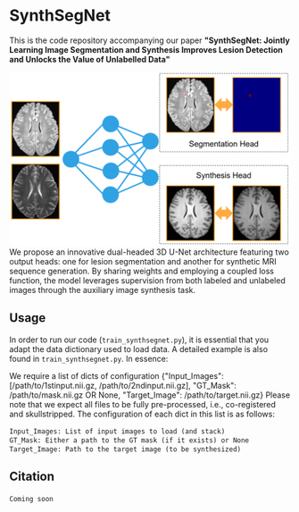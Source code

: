 # SynthSegNet

This is the code repository accompanying our paper **"SynthSegNet: Jointly Learning Image Segmentation and Synthesis Improves Lesion Detection and Unlocks the Value of Unlabelled Data"**

![Overview of our architecture](overview.png)
We propose an innovative dual-headed 3D U-Net architecture featuring two output heads: one for lesion segmentation and another for synthetic MRI sequence generation. By sharing weights and employing a coupled loss function, the model leverages supervision from both labeled and unlabeled images through the auxiliary image synthesis task.

## Usage
In order to run our code (```train_synthsegnet.py```), it is essential that you adapt the data dictionary used to load data. A detailed example is also found in ```train_synthsegnet.py```. In essence:

We require a list of dicts of configuration {"Input_Images": [/path/to/1stinput.nii.gz, /path/to/2ndinput.nii.gz], "GT_Mask": /path/to/mask.nii.gz OR None, "Target_Image": /path/to/target.nii.gz}
Please note that we expect all files to be fully pre-processed, i.e., co-registered and skullstripped.
The configuration of each dict in this list is as follows:
```
Input_Images: List of input images to load (and stack)
GT_Mask: Either a path to the GT mask (if it exists) or None
Target_Image: Path to the target image (to be synthesized)
```

## Citation
```Coming soon```
